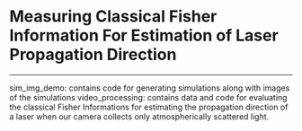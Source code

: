 # Measuring Classical Fisher Information For Estimation of Laser Propagation Direction
--------
sim_img_demo: contains code for generating simulations along with images of the simulations
video_processing: contains data and code for evaluating the classical Fisher Informations for estimating the propagation direction of a laser when our camera collects only atmospherically scattered light.
